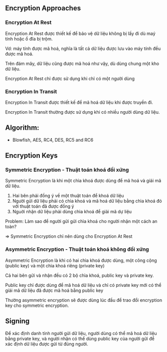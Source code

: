 ## Encryption Approaches 
### Encryption At Rest
Encryption At Rest được thiết kế để bảo vệ dữ liệu không bị lấy đi dù maý tính hoặc ổ đĩa bị trộm. 

Vd: máy tính được mã hoá, nghĩa là tất cả dữ liệu được lưu vào máy tính đều được mã hoá. 

Trên đám mây, dữ liệu cũng được mã hoá như vậy, dù dùng chung một kho dữ liệu. 

Encryption At Rest chỉ được sử dụng khi chỉ có một người dùng

### Encryption In Transit 
Encryption In Transit được thiết kế để mã hoá dữ liệu khi được truyền đi. 

Encryption In Transit thường được sử dụng khi có nhiều người dùng dữ liệu. 

## Algorithm:
- Blowfish, AES, RC4, DES, RC5 and RC6

## Encryption Keys
### Symmetric Encryption  - Thuật toán khoá đối xứng 
Symmetric Encryption là khi một chìa khoá được dùng để mã hoá và giải mã dữ liệu. 

1. Hai bên phải đồng ý về một thuật toán để khoá dữ liệu
2. Người gửi dữ liệu phải có chìa khoá và mã hoá dữ liệu bằng chìa khoá đó với thuật toán đã được đồng ý
3. Nguời nhận dữ liệu phải dùng chìa khoá để giải mã dự liệu 

Problem: Làm sao để người gửi gửi chìa khoá cho người nhận một cách an toàn?

=> Symmetric Encryption chỉ nên dùng cho Encryption At Rest

### Asymmetric Encryption - Thuật toán khoá không đối xứng 
Asymmetric Encryption là khi có hai chìa khoá được dùng, một công cộng (public key) và một chìa khoá riêng (private key)

Cả hai bên gửi và nhận đều có 2 bộ chìa khoá, public key và private key.

Public key chỉ được dùng để mã hoá dữ liệu và chỉ có private key mới có thể giải mã dữ liệu đã được mã hoá bằng public key

Thường asymmetric encryption sẽ được dùng lúc đầu để trao đổi encryption key cho symmetric encryption. 

## Signing
Để xác định danh tính người gửi dữ liệu, người dùng có thể mã hoá dữ liệu bằng private key, và người nhận có thể dùng public key của người gửi để xác định dữ liệu được gửi từ đúng người. 




  